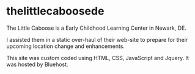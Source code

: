 # thelittlecaboosede

The Little Caboose is a Early Childhood Learning Center in Newark, DE.

I assisted them in a static over-haul of their web-site to prepare for their upcoming location change and enhancements.

This site was custom coded using HTML, CSS, JavaScript and Jquery. It was hosted by Bluehost.
